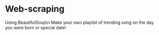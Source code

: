 # Web-scraping
Using BeautifulSoup\n
Make your own playlist of trending song on the day you were born or special date!
